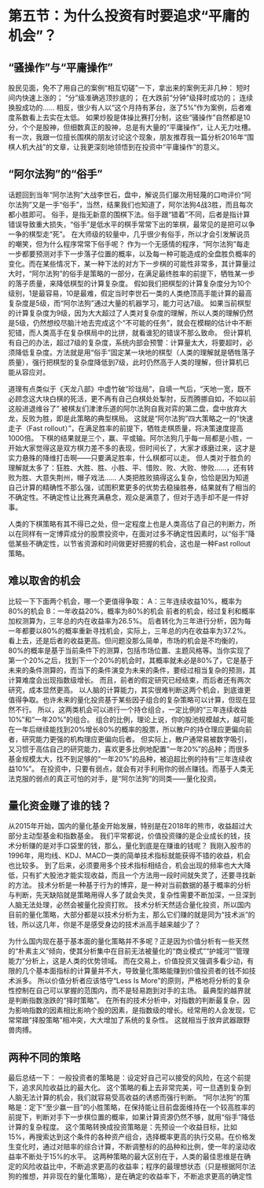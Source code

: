 # 第五节：为什么投资有时要追求“平庸的机会”？
## “骚操作”与“平庸操作”

股民见面，免不了用自己的案例“相互切磋”一下，拿出来的案例无非几种：
短时间内快速上涨的；
“分”级准确逃顶抄底的；
在大跌前“分钟”级择时成功的；
连续换股成功的……
相反，很少有人以“这个月持有茅台，涨了5%”作为案例，后者难度系数看上去实在太低。
如果炒股是体操比赛打分制，这些“骚操作”自然都是10分，个个是股神，但细数真正的股神，总是有大量的“平庸操作”，让人无力吐槽。
有一次，我跟一位擅长围棋的朋友讨论这个现象，朋友推荐我一篇分析2016年“围棋人机大战”的文章，让我更深刻地领悟到在投资中“平庸操作”的意义。

## “阿尔法狗”的“俗手”

话题回到当年“阿尔法狗”大战李世石，盘中，解说员们屡次用轻蔑的口吻评价“阿尔法狗”又是一手“俗手”，当然，结果我们也知道了，阿尔法狗4战3胜，而且每次都小胜即可。
俗手，是指无新意的围棋下法。俗手跟“错着”不同，后者是指计算错误导致重大损失，“俗手”是低水平的棋手常常下出的笨棋，最常见的是把可以争一争的棋型走“死”。
在大师级的较量中，几乎很少有俗手，所以才会引发解说员的嘲笑，但为什么程序常常下俗手呢？
作为一个无感情的程序，“阿尔法狗”每走一步都要预测对手下一步落子位置的概率，以及每一种可能造成的全盘胜负概率的变化。而在某些情况下，某一种下法的对方下一步棋的可能性非常多，其计算量过大时，“阿尔法狗”的俗手是策略的一部分，在满足最终胜率的前提下，牺牲某一步的落子质量，来降低棋型的计算复杂度。
假如我们把棋型的计算复杂度分为10个级别，1是最容易，10是最难，假定当时李世石一类的人类绝顶高手能计算的最高复杂度是5级，而“阿尔法狗”通过大量的机器学习，能力可达7级。
如果当前棋型的计算复杂度为9级，因为大大超过了人类对复杂度的理解，所以人类的理解仍然是5级，仍然想绞尽脑汁地去完成这个“不可能的任务”，就会在模糊的估计中不断犯错，而人类高手在复杂棋局中的比拼，就看谁犯的错误不那么致命。
但计算机有自己的办法，超过7级的复杂度，系统内部会预警：计算量太大，将要超时，必须降低复杂度。方法就是用“俗手”固定某一块地的棋型（人类的理解就是牺牲落子质量），强行把棋型的复杂度降低到7级，此时仍然高于人类的理解，但计算机已能从容应对。

道理有点类似于《天龙八部》中虚竹破“珍珑局”，自填一气后，“天地一宽，既不必顾念这大块白棋的死活，更不再有自己白棋处处掣肘，反而腾挪自如，不如以前这般进退维谷了”
被棋友们津津乐道的阿尔法狗自我对弈的第二盘，盘中放弃大龙，反败为胜，即是此策略的典型棋局。
这就是“阿尔法狗”四大策略之一的“快速走子（Fast rollout）”，在满足胜率的前提下，牺牲走棋质量，将决策速度提高1000倍。
下棋的结果就是三个，赢、平或输。阿尔法狗几乎每一局都是小胜，一开始大家觉得这是双方棋力差不多的表现，但时间长了，大家才琢磨过来，这才是实力悬殊的降维打击啊——只要满足胜率，什么棋都可以走。
但人类对于胜负的理解就太多了：狂胜、大胜、胜、小胜、平、惜败、败、大败、惨败……，还有转败为胜、大意失荆州，帽子戏法……
人类把胜败搞得这么复杂，恰恰是因为知道自己计算的精确性不那么强，试图积累更多的优势去稳操胜券，结果就有了相当的不确定性。不确定性让比赛充满悬念，观众是满意了，但对于选手却不是一件好事。



人类的下棋策略有其不得已之处，但一定程度上也是人类高估了自己的判断力，所以在同样有一定博弈成分的股票投资中，在面对过多不确定性因素时，以“俗手”降低某些不确定性，以节省资源和时间做更好把握的机会，这也是一种Fast rollout策略。

## 难以取舍的机会

比较一下下面两个机会，哪一个更值得争取：
A：三年连续收益10%，概率为80%的机会
B：一年收益20%，概率为80%的机会
前者的机会，经过复利和概率加权测算为，三年总的内在收益率为26.5%。
后者转化为三年进行分析，因为每一年都要以80%的概率重新寻找机会，实际上，三年总的内在收益率为37.2%。
看上去，还是后者的收益更高。但问题没那么简单，市场的机会是不均衡的，80%的概率是基于当前条件下的测算，包括市场位置、主题风格等。当你实现了第一个20%之后，找到下一个20%的机会时，其概率就未必是80%了，它是基于未来的条件测算的，而当下的条件演变为未来的条件，要经过相当复杂的预测，其计算难度会出现指数级增长。
而且，前者的假定研究已经结束，而后者还有两次研究，成本显然更高。
以人脑的计算能力，其实很难判断这两个机会，到底谁更值得争取。也许未来的量化投资基于某些因子组合的复杂策略可以计算，但现在显然不行。
所以，这两类机会可以进行一个持仓组合，一定比例的“三年连续收益10%”和“一年20%”的组合。
组合的比例，理论上说，你的股池规模越大，越可能在一年后继续能找到20%增长80%的概率的股票，所以散户的持仓理应更偏向前者，研究能力更强的机构理应更偏向后者。
但实际上，散户通常易被数字吸引，又习惯于高估自己的研究能力，喜欢更多比例地配置“一年20%”的品种；而很多基金规模太大，找不到足够的“一年20%”的品种，被迫超比例的持有“三年连续收益10%”。
在投资中，只要有弱点，就会有对手利用你的弱点赚钱。而基于人类无法克服的弱点的真正可怕的对手，是“阿尔法狗”的同类——量化投资。

## 量化资金赚了谁的钱？

从2015年开始，国内的量化基金开始发展，特别是在2018年的熊市，收益超过大部分主动型基金和指数基金。
我们平常都说，价值投资赚的是企业成长的钱，技术分析赚的是对手口袋里的钱，那么，量化到底是在赚谁的钱呢？
我刚入股市的1996年，用均线、KDJ、MACD一类的简单技术指标就能获得不错的收益，机会也比较多。
到了后来，必须要用多个技术指标相结合，机会出现的频率也大大降低，只有扩大股池才能实现收益，而且一个方法用一段时间就失灵了，还要寻找新的方法。
技术分析是一种基于行为的博弈，是一种对当前数据的基于概率的分析与判断，先天缺陷就是策略用得人多了就会失灵，复杂性需要不断加深，一旦深到人脑无法处理，必然会被量化投资打败。
技术分析天然适合量化投资，所以国内目前的量化策略，大部分都是以技术分析为主，那么它们赚的就是同为“技术派”的钱，所以这几年，你是不是感受身边的技术派高手越来越少了？



为什么国内现在基于基本面的量化策略并不多呢？正是因为价值分析有一些天然的“朴素主义”倾向，使其分析集中在目前无法被量化的“商业模式”“护城河”“管理能力”分析上，这是人类的优势领域。
而在交易上，价值投资又强调多看少动，有限的几个基本面指标的计算量并不大，导致量化策略能赚到价值投资者的钱不如技术派多。
所以价值分析者应该恪守“Less Is More”的原则，严格地将分析的复杂性控制在自己可以掌握的范围内，而不是轻易跑到对手的主场。
最典型的越界就是判断指数涨跌的“择时策略”。
在所有的技术分析中，对指数的判断最复杂，因为影响指数的因素相比影响个股的因素，是指数级的增长。经常用的人会发现，它常常跟“择股策略”相冲突，大大增加了系统的复杂性。
这就相当于放弃武器跟野兽肉搏。
## 两种不同的策略

最后总结一下：
一般投资者的策略是：设定好自己可以接受的风险，在这个前提下，追求风险收益比的最大化。
这个策略的看上去非常完美，可一旦遇到复杂到人脑无法计算的机会，我们就容易受高收益的诱惑而强行判断。
“阿尔法狗”的策略是：定下“至少赢一目”的小胜策略，在保持能让目前盘面维持在一个较高胜率的前提下，判断对手下一步棋位置的概率，如果计算资源仍然不够，就用“俗手”降低计算的复杂程度。
这个策略转换成投资策略是：先预设一个收益目标，比如15%，再搜索达到这个条件的各种资产组合，选择概率更高的执行交易。在价格发生变化时，通过对赔率的综合计算，不断调整标的的品种和比例，使一年的滚动收益率不断处于15%的水平。
这两种策略的最大区别在于，人类的最佳思维是在确定的风险收益比中，不断追求更高的收益率；程序的最理想状态（只是根据阿尔法狗的推想，并非现在的量化策略），是在确定的收益率下，不断追求更高的确定性


